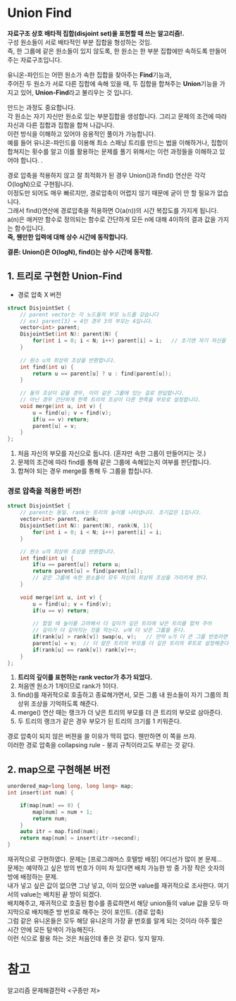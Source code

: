 Union Find
====
 
**자료구조 상호 배타적 집합(disjoint set)을 표현할 때 쓰는 알고리즘!.**    
구성 원소들이 서로 배타적인 부분 집합을 형성하는 것임.    
즉, 한 그룹에 같은 원소들이 있지 않도록, 한 원소는 한 부분 집합에만 속하도록 만들어 주는 자료구조입니다.    

유니온-파인드는 어떤 원소가 속한 집합을 찾아주는 **Find**기능과,     
주어진 두 원소가 서로 다른 집합에 속해 있을 때, 두 집합을 합쳐주는 **Union**기능을 가지고 있어,
**Union-Find**라고 불리우는 것 입니다.    

만드는 과정도 중요합니다.    
각 원소는 자기 자신만 원소로 있는 부분집합을 생성합니다. 그리고 문제의 조건에 따라 자신과 다른 집합과 집합을 합쳐 나갑니다.    
이런 방식을 이해하고 있어야 응용적인 풀이가 가능합니다.   
예를 들어 유니온-파인드를 이용해 최소 스패닝 트리를 만드는 법을 이해하거나, 집합이 합쳐지는 횟수를 알고 이를 활용하는 문제를 풀기 위해서는 이런 과정들을 이해하고 있어야 합니다.    .    

경로 압축을 적용하지 않고 잘 최적화가 된 경우 Union()과 find() 연산은 각각 O(logN)으로 구현됩니다.    
이정도만 되어도 매우 빠르지만, 경로압축이 어렵지 않기 때문에 굳이 안 할 필요가 없습니다.    
그래서 find()연산에 경로압축을 적용하면 O(a(n))의 시간 복잡도를 가지게 됩니다. a(n)은 애커만 함수로 정의되는 함수로 간단하게 모든 n에 대해 4이하의 결과 값을 가지는 함수입니다.    
**즉, 웬만한 입력에 대해 상수 시간에 동작합니다.**

**결론: Union()은 O(logN), find()는 상수 시간에 동작함.**

## 1. 트리로 구현한 Union-Find

- 경로 압축 X 버전

```C++
struct DisjointSet {
    // parent vector는 각 노드들의 부모 노드를 갖습니다 
    // ex) parent[3] = 4인 경우 3의 부모는 4입니다.
    vector<int> parent;
    DisjointSet(int N): parent(N) {
        for(int i = 0; i < N; i++) parent[i] = i;   // 초기엔 자기 자신을 부모로 갖습니다.
    }
    
    // 원소 u의 최상위 조상을 반환합니다.
    int find(int u) {
        return u == parent[u] ? u : find(parent[u]);
    }
    
    // 둘의 조상이 같을 경우, 이미 같은 그룹에 있는 걸로 판답합니다. 
    // 아닌 경우 간단하게 한쪽 트리의 조상이 다른 한쪽을 부모로 설정합니다.
    void merge(int u, int v) {
        u = find(u); v = find(v);
        if(u == v) return;
        parent[u] = v;
    }
};
```
1. 처음 자신의 부모를 자신으로 둡니다. (혼자만 속한 그룹이 만들어지는 것.)
2. 문제의 조건에 따라 find를 통해 같은 그룹에 속해있는지 여부를 판단합니다.
3. 합쳐야 되는 경우 merge를 통해 두 그룹을 합칩니다.

### 경로 압축을 적용한 버전!
```C++
struct DisjointSet {
    // parent는 동일. rank는 트리의 높이를 나타냅니다. 초기값은 1입니다.
    vector<int> parent, rank;
    DisjointSet(int N): parent(N), rank(N, 1){
        for(int i = 0; i < N; i++) parent[i] = i;
    }

    // 원소 u의 최상위 조상을 반환합니다.
    int find(int u) {
        if(u == parent[u]) return u;
        return parent[u] = find(parent[u]);
        // 같은 그룹에 속한 원소들이 모두 자신의 최상위 조상을 가리키게 한다.
    }
    
    void merge(int u, int v) {
        u = find(u); v = find(v);
        if(u == v) return;
        
        // 합칠 때 높이를 고려해서 더 깊이가 깊은 트리에 낮은 트리를 합쳐 주어
        // 깊이가 더 깊어지는 것을 막는다. u에 더 낮은 그룹을 둔다.
        if(rank[u] > rank[v]) swap(u, v);   // 만약 u가 더 큰 그룹 번호라면 바꿔준다.
        parent[u] = v;  // 더 얕은 트리의 부모를 더 깊은 트리의 루트로 설정해준다.
        if(rank[u] == rank[v]) rank[v]++;
    }
};

```
1. **트리의 깊이를 표현하는 rank vector가 추가 되었다.**
2. 처음엔 원소가 1개이므로 rank가 1이다.
3. find()를 재귀적으로 호출하고 종료해가면서, 모든 그룹 내 원소들이 자기 그룹의 최상위 조상을 기억하도록 해준다.
4. merge() 연산 때는 랭크가 더 낮은 트리의 부모를 더 큰 트리의 부모로 삼아준다.
5. 두 트리의 랭크가 같은 경우 부모가 된 트리의 크기를 1 키워준다.    

경로 압축이 되지 않은 버젼을 쓸 이유가 딱히 없다. 웬만하면 이 쪽을 쓰자. <br>
이러한 경로 압축을 collapsing rule - 붕괴 규칙이라고도 부르는 것 같다.


## 2. map으로 구현해본 버전
```c++
unordered_map<long long, long long> map;
int insert(int num) {

    if(map[num] == 0) {
        map[num] = num + 1;
        return num;
    }
    auto itr = map.find(num);
    return map[num] = insert(itr->second);
}

```
    
재귀적으로 구현하였다. 문제는 [프로그래머스 호텔방 배정] 어디선가 많이 본 문제...    
문제는 예약하고 싶은 방의 번호가 이미 차 있다면 배치 가능한 방 중 가장 작은 숫자의 방에 배정하는 문제.       
내가 넣고 싶은 값이 없으면 그냥 넣고, 이미 있으면 value를 재귀적으로 조사한다. 여기서의 value는 배치된 끝 방이 되겠다.    
배치해주고, 재귀적으로 호출된 함수를 종료하면서 해당 union들의 value 값을 모두 마지막으로 배치해준 방 번호로 해주는 것이 포인트. (경로 압축)    
그럼 같은 유니온들은 모두 해당 유니온의 가장 끝 번호를 알게 되는 것이라 아주 짧은 시간 안에 모든 탐색이 가능해진다.    
이런 식으로 활용 하는 것은 처음인데 좋은 것 같다. 잊지 말자.




참고
====
알고리즘 문제해결전략 <구종만 저>

